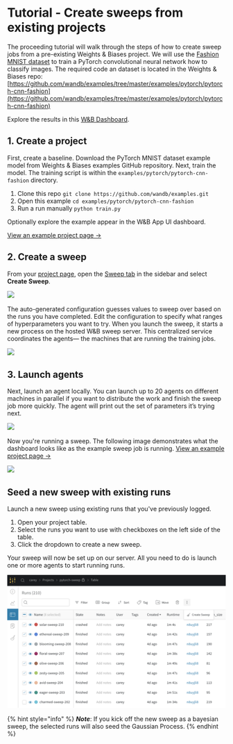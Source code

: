 # Tutorial - Create sweeps from existing projects

The proceeding tutorial will walk through the steps of how to create sweep jobs from a pre-existing Weights & Biases project. We will use the [Fashion MNIST dataset](https://github.com/zalandoresearch/fashion-mnist) to train a PyTorch convolutional neural network how to classify images. The required code an dataset is located in the Weights & Biases repo: [https://github.com/wandb/examples/tree/master/examples/pytorch/pytorch-cnn-fashion](https://github.com/wandb/examples/tree/master/examples/pytorch/pytorch-cnn-fashion)

Explore the results in this [W\&B Dashboard](https://app.wandb.ai/carey/pytorch-cnn-fashion).

## 1. Create a project

First, create a baseline. Download the PyTorch MNIST dataset example model from Weights & Biases examples GitHub repository. Next, train the model. The training script is within the `examples/pytorch/pytorch-cnn-fashion` directory.

1. Clone this repo `git clone https://github.com/wandb/examples.git`
2. Open this example `cd examples/pytorch/pytorch-cnn-fashion`
3. Run a run manually `python train.py`

Optionally explore the example appear in the W\&B App UI dashboard.

[View an example project page →](https://app.wandb.ai/carey/pytorch-cnn-fashion)

## 2. Create a sweep

From your [project page](../../ref/app/pages/project-page.md), open the [Sweep tab](../../ref/app/features/sweeps.md) in the sidebar and select **Create Sweep**.

![](../../.gitbook/assets/sweep1.png)

The auto-generated configuration guesses values to sweep over based on the runs you have completed. Edit the configuration to specify what ranges of hyperparameters you want to try. When you launch the sweep, it starts a new process on the hosted W\&B sweep server. This centralized service coordinates the agents— the machines that are running the training jobs.

![](../../.gitbook/assets/sweep2.png)

## 3. Launch agents

Next, launch an agent locally. You can launch up to 20 agents on different machines in parallel if you want to distribute the work and finish the sweep job more quickly. The agent will print out the set of parameters it’s trying next.

![](../../.gitbook/assets/sweep3.png)

Now you're running a sweep. The following image demonstrates what the dashboard looks like as the example sweep job is running. [View an example project page →](https://app.wandb.ai/carey/pytorch-cnn-fashion)

![](https://paper-attachments.dropbox.com/s\_5D8914551A6C0AABCD5718091305DD3B64FFBA192205DD7B3C90EC93F4002090\_1579066494222\_image.png)

## Seed a new sweep with existing runs

Launch a new sweep using existing runs that you've previously logged.

1. Open your project table.
2. Select the runs you want to use with checkboxes on the left side of the table.
3. Click the dropdown to create a new sweep.

Your sweep will now be set up on our server. All you need to do is launch one or more agents to start running runs.

![](<../../.gitbook/assets/create-sweep-from-table (1) (2).png>)

{% hint style="info" %}
_**Note**_: If you kick off the new sweep as a bayesian sweep, the selected runs will also seed the Gaussian Process.
{% endhint %}

